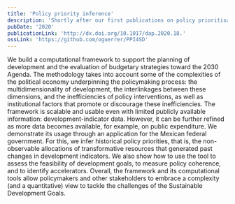 ```yaml
---
title: 'Policy priority inference'
description: 'Shortly after our first publications on policy prioritisation, we were approached by the UNDP as they saw potential in our model to address challenges related to the Sustainable Development Goals. This was our first attempt to generalise our model (to account for conflicting priorities) and make it usable with most existing datasets.'
pubDate: '2020'
publicationLink: 'http://dx.doi.org/10.1017/dap.2020.18.'
ossLink: 'https://github.com/oguerrer/PPI4SD'
---
```


We build a computational framework to support the planning of development and the evaluation of budgetary strategies toward the 2030 Agenda. The methodology takes into account some of the complexities of the political economy underpinning the policymaking process: the multidimensionality of development, the interlinkages between these dimensions, and the inefficiencies of policy interventions, as well as institutional factors that promote or discourage these inefficiencies. The framework is scalable and usable even with limited publicly available information: development-indicator data. However, it can be further refined as more data becomes available, for example, on public expenditure. We demonstrate its usage through an application for the Mexican federal government. For this, we infer historical policy priorities, that is, the non-observable allocations of transformative resources that generated past changes in development indicators. We also show how to use the tool to assess the feasibility of development goals, to measure policy coherence, and to identify accelerators. Overall, the framework and its computational tools allow policymakers and other stakeholders to embrace a complexity (and a quantitative) view to tackle the challenges of the Sustainable Development Goals.